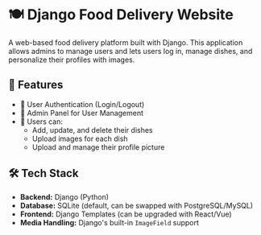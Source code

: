 # 🍽️ Django Food Delivery Website

A web-based food delivery platform built with Django. This application allows admins to manage users and lets users log in, manage dishes, and personalize their profiles with images.

## 🚀 Features

- 🔐 User Authentication (Login/Logout)
- 👤 Admin Panel for User Management
- 🍛 Users can:
  - Add, update, and delete their dishes
  - Upload images for each dish
  - Upload and manage their profile picture

## 🛠️ Tech Stack

- **Backend:** Django (Python)
- **Database:** SQLite (default, can be swapped with PostgreSQL/MySQL)
- **Frontend:** Django Templates (can be upgraded with React/Vue)
- **Media Handling:** Django's built-in `ImageField` support

